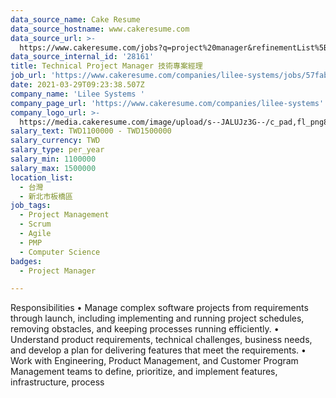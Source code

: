 ```yaml
---
data_source_name: Cake Resume
data_source_hostname: www.cakeresume.com
data_source_url: >-
  https://www.cakeresume.com/jobs?q=project%20manager&refinementList%5Blang_name%5D%5B0%5D=English&refinementList%5Bsalary_type%5D=per_year&range%5Bsalary_range%5D%5Bmin%5D=1000000&page=2
data_source_internal_id: '28161'
title: Technical Project Manager 技術專案經理
job_url: 'https://www.cakeresume.com/companies/lilee-systems/jobs/57fabe'
date: 2021-03-29T09:23:38.507Z
company_name: 'Lilee Systems '
company_page_url: 'https://www.cakeresume.com/companies/lilee-systems'
company_logo_url: >-
  https://media.cakeresume.com/image/upload/s--JALUJz3G--/c_pad,fl_png8,h_200,w_200/v1565069357/qmpaqlmtvstx26o3gkgl.png
salary_text: TWD1100000 - TWD1500000
salary_currency: TWD
salary_type: per_year
salary_min: 1100000
salary_max: 1500000
location_list:
  - 台灣
  - 新北市板橋區
job_tags:
  - Project Management
  - Scrum
  - Agile
  - PMP
  - Computer Science
badges:
  - Project Manager

---
```


Responsibilities • Manage complex software projects from requirements through launch, including implementing and running project schedules, removing obstacles, and keeping processes running efficiently. • Understand product requirements, technical challenges, business needs, and develop a plan for delivering features that meet the requirements. • Work with Engineering, Product Management, and Customer Program Management teams to define, prioritize, and implement features, infrastructure, process